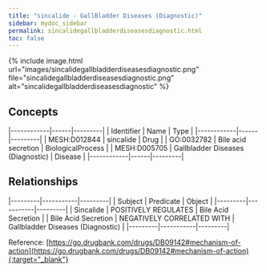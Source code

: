 ```yaml
---
title: "sincalide - GallBladder Diseases (Diagnostic)"
sidebar: mydoc_sidebar
permalink: sincalidegallbladderdiseasesdiagnostic.html
toc: false 
---
```


{% include image.html url="images/sincalidegallbladderdiseasesdiagnostic.png" file="sincalidegallbladderdiseasesdiagnostic.png" alt="sincalidegallbladderdiseasesdiagnostic" %}

## Concepts

|------------|------|---------|
| Identifier | Name | Type    |
|------------|------|---------|
| MESH:D012844 | sincalide | Drug |
| GO:0032782 | Bile acid secretion | BiologicalProcess |
| MESH:D005705 | Gallbladder Diseases (Diagnostic) | Disease |
|------------|------|---------|

## Relationships

|---------|-----------|---------|
| Subject | Predicate | Object  |
|---------|-----------|---------|
| Sincalide | POSITIVELY REGULATES | Bile Acid Secretion |
| Bile Acid Secretion | NEGATIVELY CORRELATED WITH | Gallbladder Diseases (Diagnostic) |
|---------|-----------|---------|

Reference: [https://go.drugbank.com/drugs/DB09142#mechanism-of-action](https://go.drugbank.com/drugs/DB09142#mechanism-of-action){:target="_blank"}